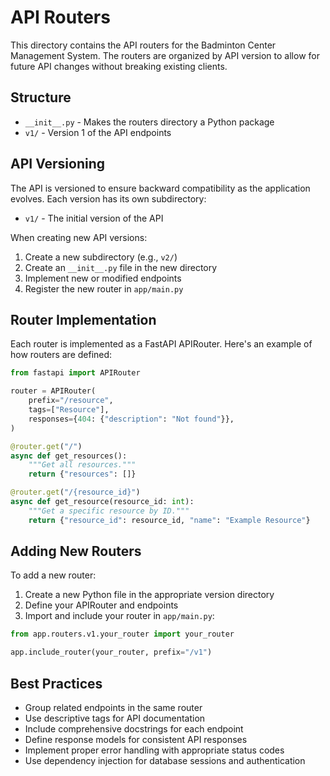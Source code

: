 # API Routers

This directory contains the API routers for the Badminton Center Management System. The routers are organized by API version to allow for future API changes without breaking existing clients.

## Structure

- `__init__.py` - Makes the routers directory a Python package
- `v1/` - Version 1 of the API endpoints

## API Versioning

The API is versioned to ensure backward compatibility as the application evolves. Each version has its own subdirectory:

- `v1/` - The initial version of the API

When creating new API versions:

1. Create a new subdirectory (e.g., `v2/`)
2. Create an `__init__.py` file in the new directory
3. Implement new or modified endpoints
4. Register the new router in `app/main.py`

## Router Implementation

Each router is implemented as a FastAPI APIRouter. Here's an example of how routers are defined:

```python
from fastapi import APIRouter

router = APIRouter(
    prefix="/resource",
    tags=["Resource"],
    responses={404: {"description": "Not found"}},
)

@router.get("/")
async def get_resources():
    """Get all resources."""
    return {"resources": []}

@router.get("/{resource_id}")
async def get_resource(resource_id: int):
    """Get a specific resource by ID."""
    return {"resource_id": resource_id, "name": "Example Resource"}
```

## Adding New Routers

To add a new router:

1. Create a new Python file in the appropriate version directory
2. Define your APIRouter and endpoints
3. Import and include your router in `app/main.py`:

```python
from app.routers.v1.your_router import your_router

app.include_router(your_router, prefix="/v1")
```

## Best Practices

- Group related endpoints in the same router
- Use descriptive tags for API documentation
- Include comprehensive docstrings for each endpoint
- Define response models for consistent API responses
- Implement proper error handling with appropriate status codes
- Use dependency injection for database sessions and authentication